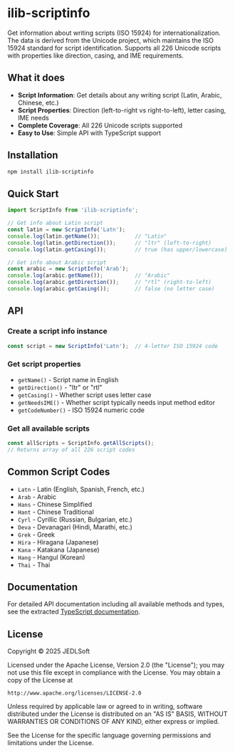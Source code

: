 # ilib-scriptinfo

Get information about writing scripts (ISO 15924) for internationalization. The data is derived from the Unicode project, which maintains the ISO 15924 standard for script identification. Supports all 226 Unicode scripts with properties like direction, casing, and IME requirements.

## What it does

- **Script Information**: Get details about any writing script (Latin, Arabic, Chinese, etc.)
- **Script Properties**: Direction (left-to-right vs right-to-left), letter casing, IME needs
- **Complete Coverage**: All 226 Unicode scripts supported
- **Easy to Use**: Simple API with TypeScript support

## Installation

```bash
npm install ilib-scriptinfo
```

## Quick Start

```javascript
import ScriptInfo from 'ilib-scriptinfo';

// Get info about Latin script
const latin = new ScriptInfo('Latn');
console.log(latin.getName());           // "Latin"
console.log(latin.getDirection());      // "ltr" (left-to-right)
console.log(latin.getCasing());         // true (has upper/lowercase)

// Get info about Arabic script
const arabic = new ScriptInfo('Arab');
console.log(arabic.getName());          // "Arabic"
console.log(arabic.getDirection());     // "rtl" (right-to-left)
console.log(arabic.getCasing());        // false (no letter case)
```

## API

### Create a script info instance
```javascript
const script = new ScriptInfo('Latn');  // 4-letter ISO 15924 code
```

### Get script properties
- `getName()` - Script name in English
- `getDirection()` - "ltr" or "rtl" 
- `getCasing()` - Whether script uses letter case
- `getNeedsIME()` - Whether script typically needs input method editor
- `getCodeNumber()` - ISO 15924 numeric code

### Get all available scripts
```javascript
const allScripts = ScriptInfo.getAllScripts();
// Returns array of all 226 script codes
```

## Common Script Codes

- `Latn` - Latin (English, Spanish, French, etc.)
- `Arab` - Arabic
- `Hans` - Chinese Simplified
- `Hant` - Chinese Traditional
- `Cyrl` - Cyrillic (Russian, Bulgarian, etc.)
- `Deva` - Devanagari (Hindi, Marathi, etc.)
- `Grek` - Greek
- `Hira` - Hiragana (Japanese)
- `Kana` - Katakana (Japanese)
- `Hang` - Hangul (Korean)
- `Thai` - Thai

## Documentation

For detailed API documentation including all available methods and types, see the extracted [TypeScript documentation](https://github.com/iLib-js/ilib-mono/blob/main/packages/ilib-scriptinfo/docs/index.html).

## License

Copyright © 2025 JEDLSoft

Licensed under the Apache License, Version 2.0 (the "License");
you may not use this file except in compliance with the License.
You may obtain a copy of the License at

    http://www.apache.org/licenses/LICENSE-2.0

Unless required by applicable law or agreed to in writing, software
distributed under the License is distributed on an "AS IS" BASIS,
WITHOUT WARRANTIES OR CONDITIONS OF ANY KIND, either express or implied.

See the License for the specific language governing permissions and
limitations under the License. 